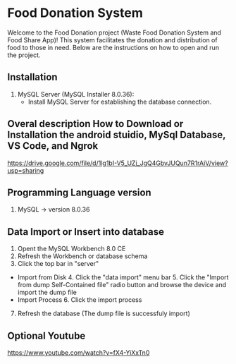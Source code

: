 # Food Donation System

Welcome to the Food Donation project (Waste Food Donation System and Food Share App)! This system facilitates the donation and distribution of food to those in need. Below are the instructions on how to open and run the project.

## Installation

1. MySQL Server (MySQL Installer 8.0.36):
   - Install MySQL Server for establishing the database connection.

## Overal description How to Download or Installation the android stuidio, MySql Database, VS Code, and Ngrok
https://drive.google.com/file/d/1lg1bI-V5_UZj_JgQ4GbvJUQun7R1rAiV/view?usp=sharing

## Programming Language version
1. MySQL -> version 8.0.36


## Data Import or Insert into database
1. Opent the MySQL Workbench 8.0 CE
2. Refresh the Workbench or database schema
3. Click the top bar in "server"
* Import from Disk
   4. Click the "data import" menu bar
   5. Click the "Import from dump Self-Contained file" radio button and browse the device and import the dump file
* Import Process
   6. Click the import process
7. Refresh the database (The dump file is successfuly import)


## Optional Youtube
https://www.youtube.com/watch?v=fX4-YiXxTn0